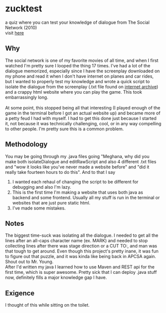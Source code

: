 # zucktest
a quiz where you can test your knowledge of dialogue from The Social Network (2010)       
visit [here](https://zucktest.onrender.com)

## Why
The social network is one of my favorite movies of all time, and when I first watched I'm pretty sure I looped the thing 17 times. I've had a lot of the dialogue memorized, especially since I have the screenplay downloaded on my phone and read it when I don't have internet on planes and car rides, but I wanted to properly test my knowledge and wrote a quick script to isolate the dialogue from the screenplay (.txt file found on [internet archive](https://archive.org/stream/thesocialnetwork_screenplay/thesocialnetwork_screenplay_djvu.txt)) and a crappy html website where you can play the game. This took embarrassingly long.          
<br>
At some point, this stopped being all that interesting (I played enough of the game in the terminal before I got an actual website up) and became more of a petty feud I had with myself. I had to get this done just because I started it, not because it was technically challenging, cool, or in any way compelling to other people. I'm pretty sure this is a common problem.

## Methodology
You may be going through my .java files going "Meghana, why did you make both isolateDialogue and editRawScript and also 4 different .txt files and "wow it looks like you've never made a website before" and "did it really take fourteen hours to do this". And to that I say          
1) I wanted each rehaul of changing the script to be different for debugging and also I'm lazy.           
2) This is the first time I'm making a website that uses both java as backend and some frontend. Usually all my stuff is run in the terminal or websites that are just pure static html.       
3) I've made some mistakes.        

## Notes
The biggest time-suck was isolating all the dialogue. I needed to get all the lines after an all-caps character name (ex. MARK) and needed to stop collecting lines after there was stage direction or a CUT TO:, and man was that tough to get around. Even though this project's pretty inane, it was fun to figure out that puzzle, and it was kinda like being back in APCSA again. Shout out to Mr. Young. 
<br>
After I'd written my java I learned how to use Maven and REST api for the first time, which is super awesome. Pretty sick that I can deploy .java stuff now, definitely fills a major knowledge gap I have.

## Exigence
I thought of this while sitting on the toilet.
